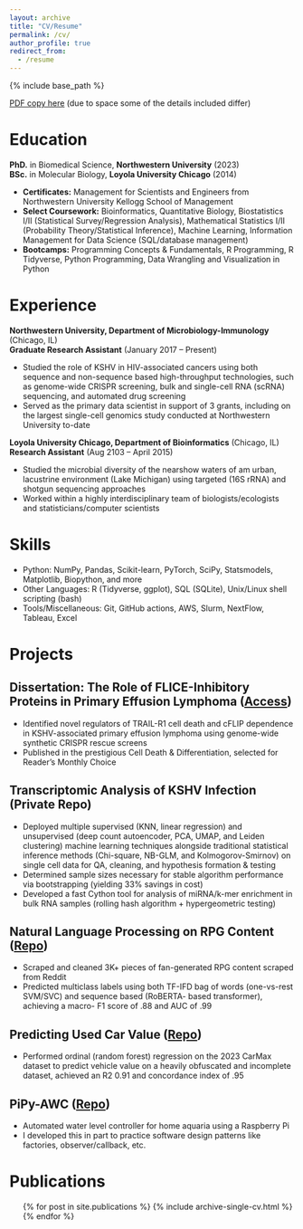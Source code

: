 ```yaml
---
layout: archive
title: "CV/Resume"
permalink: /cv/
author_profile: true
redirect_from:
  - /resume
---
```


{% include base_path %}

[PDF copy here](https://nkuehnle.github.io/files/Neil_Kuehnle_Resume.pdf) (due to space some of the details included differ)

Education
======
**PhD.** in Biomedical Science, **Northwestern University** (2023)<br>
**BSc.** in Molecular Biology, **Loyola University Chicago** (2014)
* **Certificates:** Management for Scientists and Engineers from Northwestern University Kellogg School of Management
* **Select Coursework:** Bioinformatics, Quantitative Biology, Biostatistics I/II (Statistical Survey/Regression Analysis), Mathematical Statistics I/II (Probability Theory/Statistical Inference), Machine Learning, Information Management for Data Science (SQL/database management)
* **Bootcamps:** Programming Concepts & Fundamentals, R Programming, R Tidyverse, Python Programming, Data Wrangling and Visualization in Python

Experience
======
**Northwestern University, Department of Microbiology-Immunology** (Chicago, IL)<br>
**Graduate Research Assistant** (January 2017 – Present)
* Studied the role of KSHV in HIV-associated cancers using both sequence and non-sequence based high-throughput technologies, such as genome-wide CRISPR screening, bulk and single-cell RNA (scRNA) sequencing, and automated drug screening
* Served as the primary data scientist in support of 3 grants, including on the largest single-cell genomics study conducted at Northwestern University to-date

**Loyola University Chicago, Department of Bioinformatics** (Chicago, IL)<br>
**Research Assistant** (Aug 2103 – April 2015)
* Studied the microbial diversity of the nearshow waters of am urban, lacustrine environment (Lake Michigan) using targeted (16S rRNA) and shotgun sequencing approaches
* Worked within a highly interdisciplinary team of biologists/ecologists and statisticians/computer scientists
  
Skills
======
*	Python: NumPy, Pandas, Scikit-learn, PyTorch, SciPy, Statsmodels, Matplotlib, Biopython, and more
*	Other Languages: R (Tidyverse, ggplot), SQL (SQLite), Unix/Linux shell scripting (bash)
*	Tools/Miscellaneous: Git, GitHub actions, AWS, Slurm, NextFlow, Tableau, Excel


Projects
======

## Dissertation: The Role of FLICE-Inhibitory Proteins in Primary Effusion Lymphoma ([Access](https://nkuehnle.github.io/role_of_flips_in_pel))
* Identified novel regulators of TRAIL-R1 cell death and cFLIP dependence in KSHV-associated primary effusion lymphoma using genome-wide synthetic CRISPR rescue screens
* Published in the prestigious Cell Death & Differentiation, selected for Reader’s Monthly Choice 

## Transcriptomic Analysis of KSHV Infection (Private Repo)
* Deployed multiple supervised (KNN, linear regression) and unsupervised (deep count autoencoder, PCA, UMAP, and Leiden clustering) machine learning techniques alongside traditional statistical inference methods (Chi-square, NB-GLM, and Kolmogorov-Smirnov) on single cell data for QA, cleaning, and hypothesis formation & testing
*  Determined sample sizes necessary for stable algorithm performance via bootstrapping (yielding 33% savings in cost)
* Developed a fast Cython tool for analysis of miRNA/k-mer enrichment in bulk RNA samples (rolling hash algorithm + hypergeometric testing)

## Natural Language Processing on RPG Content ([Repo](https://github.com/nkuehnle/rpg_nlp))
*	Scraped and cleaned 3K+ pieces of fan-generated RPG content scraped from Reddit
*	Predicted multiclass labels using both TF-IFD bag of words (one-vs-rest SVM/SVC) and sequence based (RoBERTA- based transformer), achieving a macro- F1 score of .88 and AUC of .99

## Predicting Used Car Value ([Repo](https://github.com/nkuehnle/kmax_car_value_regression))
*	Performed ordinal (random forest) regression on the 2023 CarMax dataset to predict vehicle value on a heavily obfuscated and incomplete dataset, achieved an R2 0.91 and concordance index of .95

## PiPy-AWC ([Repo](https://github.com/nkuehnle/pipyawc))
* Automated water level controller for home aquaria using a Raspberry Pi
*	I developed this in part to practice software design patterns like factories, observer/callback, etc.

Publications
======
  <ul>{% for post in site.publications %}
    {% include archive-single-cv.html %}
  {% endfor %}</ul>
  
